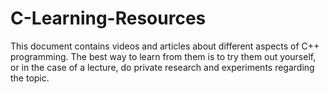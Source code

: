 # C-Learning-Resources
This document contains videos and articles about different aspects of C++ programming. The best way to learn from them is to try them out yourself, or in the case of a lecture, do private research and experiments regarding the topic.
